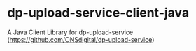 # dp-upload-service-client-java
A Java Client Library for dp-upload-service (https://github.com/ONSdigital/dp-upload-service)
